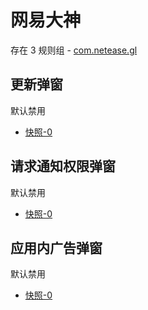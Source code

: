 # 网易大神

存在 3 规则组 - [com.netease.gl](/src/apps/com.netease.gl.ts)

## 更新弹窗

默认禁用

- [快照-0](https://i.gkd.li/import/12883135)

## 请求通知权限弹窗

默认禁用

- [快照-0](https://i.gkd.li/import/13072071)

## 应用内广告弹窗

默认禁用

- [快照-0](https://i.gkd.li/import/12883277)
